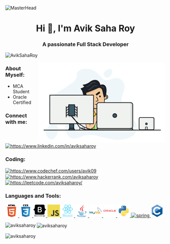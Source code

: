 ![MasterHead](https://www.wingstechsolutions.com/wp-content/uploads/2022/03/full-stack-development.gif)
<h1 align="center">Hi 👋, I'm Avik Saha Roy</h1>
<h3 align="center">A passionate Full Stack Developer</h3>


<p align="left"> <img src="https://komarev.com/ghpvc/?username=AvikSahaRoy&label=Profile%20views&color=0e75b6&style=flat" alt="AvikSahaRoy" /> </p>

<img align="right" alt="Coding" width="400" src="https://raw.githubusercontent.com/rajpratyush/rajpratyush/master/me_1.gif" >

<h3>About Myself:</h3>
<ul>
  <li>MCA Student</li>
  <li>Oracle Certified</li>
</ul>

<h3 align="left">Connect with me:</h3>
<p align="left">
<a href="https://www.linkedin.com/in/aviksaharoy/" target="blank"><img align="center" src="https://raw.githubusercontent.com/rahuldkjain/github-profile-readme-generator/master/src/images/icons/Social/linked-in-alt.svg" alt="https://www.linkedin.com/in/aviksaharoy" height="30" width="40" /></a>
<h3 align="left">Coding:</h3>
<a href="https://www.codechef.com/users/avik09" target="blank"><img align="center" src="https://cdn.jsdelivr.net/npm/simple-icons@3.1.0/icons/codechef.svg" alt="https://www.codechef.com/users/avik09" height="30" width="40" /></a>
<a href="https://www.hackerrank.com/AvikSahaRoy" target="blank"><img align="center" src="https://raw.githubusercontent.com/rahuldkjain/github-profile-readme-generator/master/src/images/icons/Social/hackerrank.svg" alt="https://www.hackerrank.com/aviksaharoy" height="30" width="40" /></a>
<a href="https://leetcode.com/AvikSahaRoy/" target="blank"><img align="center" src="https://raw.githubusercontent.com/rahuldkjain/github-profile-readme-generator/master/src/images/icons/Social/leet-code.svg" alt="https://leetcode.com/aviksaharoy/" height="30" width="40" /></a>
</p>

<h3 align="left">Languages and Tools:</h3>
<p align="left"> <a href="https://getbootstrap.com" target="_blank" rel="noreferrer"> 
<img src="https://raw.githubusercontent.com/devicons/devicon/master/icons/html5/html5-original-wordmark.svg" alt="html5" width="40" height="40"/> </a> <a href="https://www.java.com" target="_blank" rel="noreferrer"> 
<img src="https://raw.githubusercontent.com/devicons/devicon/master/icons/css3/css3-original-wordmark.svg" alt="css3" width="40" height="40"/> </a> <a href="https://www.w3.org/html/" target="_blank" rel="noreferrer"> 
<img src="https://raw.githubusercontent.com/devicons/devicon/master/icons/bootstrap/bootstrap-plain-wordmark.svg" alt="bootstrap" width="40" height="40"/> </a> <a href="https://www.cprogramming.com/" target="_blank" rel="noreferrer"> 
<img src="https://raw.githubusercontent.com/devicons/devicon/master/icons/javascript/javascript-original.svg" alt="javascript" width="40" height="40"/> </a> <a href="https://www.mysql.com/" target="_blank" rel="noreferrer"> 
<img src="https://raw.githubusercontent.com/devicons/devicon/master/icons/react/react-original-wordmark.svg" alt="react" width="40" height="40"/> </a> <a href="https://spring.io/" target="_blank" rel="noreferrer"> 
<img src="https://raw.githubusercontent.com/devicons/devicon/master/icons/java/java-original.svg" alt="java" width="40" height="40"/> </a> <a href="https://developer.mozilla.org/en-US/docs/Web/JavaScript" target="_blank" rel="noreferrer">
<img src="https://raw.githubusercontent.com/devicons/devicon/master/icons/mysql/mysql-original-wordmark.svg" alt="mysql" width="40" height="40"/> </a> <a href="https://www.oracle.com/" target="_blank" rel="noreferrer"> 
<img src="https://raw.githubusercontent.com/devicons/devicon/master/icons/oracle/oracle-original.svg" alt="oracle" width="40" height="40"/> </a> <a href="https://www.python.org" target="_blank" rel="noreferrer"> 
<img src="https://raw.githubusercontent.com/devicons/devicon/master/icons/python/python-original.svg" alt="python" width="40" height="40"/> </a> <a href="https://reactjs.org/" target="_blank" rel="noreferrer">
<img src="https://www.vectorlogo.zone/logos/springio/springio-icon.svg" alt="spring" width="40" height="40"/> 
<img src="https://raw.githubusercontent.com/devicons/devicon/master/icons/c/c-original.svg" alt="c" width="40" height="40"/> </a> <a href="https://www.w3schools.com/css/" target="_blank" rel="noreferrer"> 
</a> </p>

<p><img align="left" src="https://github-readme-stats.vercel.app/api/top-langs?username=aviksaharoy&show_icons=true&locale=en&layout=compact" alt="aviksaharoy" /></p>

<p>&nbsp;<img align="center" src="https://github-readme-stats.vercel.app/api?username=aviksaharoy&show_icons=true&locale=en" alt="aviksaharoy" /></p>

<p><img align="center" src="https://github-readme-streak-stats.herokuapp.com/?user=aviksaharoy&" alt="aviksaharoy" /></p>
